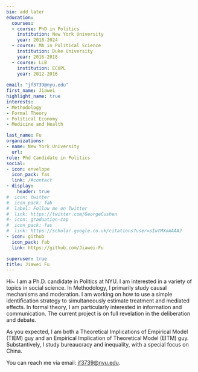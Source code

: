 ```yaml
---
bio: add later
education:
  courses:
  - course: PhD in Politics
    institution: New York University
    year: 2018-2024
  - course: MA in Political Science
    institution: Duke University
    year: 2016-2018
  - course: LLB 
    institution: ECUPL
    year: 2012-2016
  
email: "jf3739@nyu.edu"
first_name: Jiawei
highlight_name: true
interests:
- Methodology
- Formal Theory
- Political Economy
- Medicine and Health

last_name: Fu
organizations:
- name: New York University
  url: 
role: Phd Candidate in Politics
social:
- icon: envelope
  icon_pack: fas
  link: /#contact
- display:
    header: true
#  icon: twitter
#  icon_pack: fab
#  label: Follow me on Twitter
#  link: https://twitter.com/GeorgeCushen
#- icon: graduation-cap
#  icon_pack: fas
#  link: https://scholar.google.co.uk/citations?user=sIwtMXoAAAAJ
- icon: github
  icon_pack: fab
  link: https://github.com/Jiawei-Fu

superuser: true
title: Jiawei Fu 
---
```


Hi~ I am a Ph.D. candidate in Politics at NYU. I am interested in a variety of topics in social science. In Methodology, I primarily study causal mechanisms and moderation. I am working on how to use a simple identification strategy to simultaneously estimate treatment and mediated effects. In formal theory, I am particularly interested in information and communication. The current project is on full revelation in the deliberation and debate.

As you expected, I am both a Theoretical Implications of Empirical Model (TIEM) guy and an Empirical Implication of Theoretical Model (EITM) guy. Substantively, I study bureaucracy and inequality, with a special focus on China.

You can reach me via email: [jf3739@nyu.edu](mailto:jf3739@nyu.edu).


